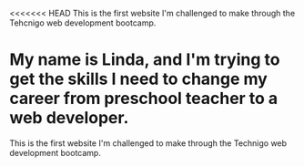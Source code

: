 <<<<<<< HEAD
This is the first website I'm challenged to make through the Tehcnigo web development bootcamp.

My name is Linda, and I'm trying to get the skills I need to change my career from preschool teacher to a web developer.
=======
This is the first website I'm challenged to make through the Technigo web development bootcamp.
>>>>>>> 

